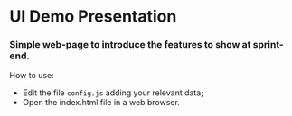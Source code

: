 # UI Demo Presentation

### Simple web-page to introduce the features to show at sprint-end.

How to use:
- Edit the file `config.js` adding your relevant data;
- Open the index.html file in a web browser.
